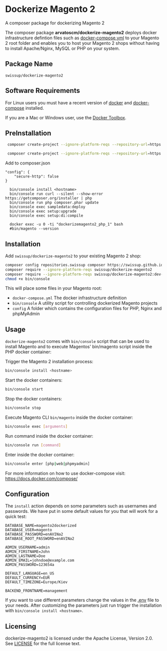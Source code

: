 # Dockerize Magento 2

A composer package for dockerizing Magento 2

The composer package **arvatoscm/dockerize-magento2** deploys docker infrastructure defintion files such as [docker-compose.yml](docker-compose.yml) to your Magento 2 root folder and enables you to host your Magento 2 shops without having to install Apache/Nginx, MySQL or PHP on your system.

## Package Name

`swissup/dockerize-magento2`

## Software Requirements

For Linux users you must have a recent version of [docker](https://github.com/docker/docker/releases) and [docker-compose](https://github.com/docker/compose/releases) installed.

If you are a Mac or Windows user, use the [Docker Toolbox](https://www.docker.com/products/docker-toolbox).

## PreInstallation

```bash
 composer create-project --ignore-platform-reqs --repository-url=https://repo.magento.com/ magento/project-community-edition dockerize-magento2
```

```bash
 composer create-project --ignore-platform-reqs --repository-url=https://repo.magento.com/ magento/project-community-edition=2.2.0 magento2
```

Add to composer.json
```
"config": {
    "secure-http": false
}
```

```
  bin/console install <hostname>
  bin/console run curl --silent --show-error https://getcomposer.org/installer | php
  bin/console run php composer.phar update 
  bin/console exec sampledata:deploy
  bin/console exec setup:upgrade
  bin/console exec setup:di:compile
  
  docker exec -u 0 -ti "dockerizemagento2_php_1" bash
  #bin/magento --version
```

## Installation

Add `swissup/dockerize-magento2` to your existing Magento 2 shop:

```bash
composer config repositories.swissup composer https://swissup.github.io/packages/
composer require --ignore-platform-reqs swissup/dockerize-magento2
composer require --ignore-platform-reqs swissup/dockerize-magento2:dev-develop --prefer-source
chmod +x bin/console
```

This will place some files in your Magento root:

- `docker-compose.yml`
The docker infrastructure definition
- `bin/console`
A utility script for controlling dockerized Magento projects
- `config`
A folder which contains the configuration files for PHP, Nginx and phpMyAdmin


## Usage

`dockerize-magento2` comes with `bin/console` script that can be used to install Magento and to execute Magentos' bin/magento script inside the PHP docker container:

Trigger the Magento 2 installation process:

```bash
bin/console install <hostname>
```

Start the docker containers:

```bash
bin/console start
```

Stop the docker containers:

```bash
bin/console stop
```

Execute Magento CLI `bin/magento` inside the docker container:

```bash
bin/console exec [arguments]
```

Run command inside the docker container:

```bash
bin/console run [command]
```


Enter inside the docker container:

```bash
bin/console enter [php|web|phpmyadmin]
```

For more information on how to use docker-compose visit: https://docs.docker.com/compose/

## Configuration

The `install` action depends on some parameters such as usernames and passwords. We have put in some default values for you that will work for a quick test:

```
DATABASE_NAME=magento2dockerized
DATABASE_USER=magento
DATABASE_PASSWORD=enAVINa2
DATABASE_ROOT_PASSWORD=enAVINa2

ADMIN_USERNAME=admin
ADMIN_FIRSTNAME=John
ADMIN_LASTNAME=Doe
ADMIN_EMAIL=johndoe@example.com
ADMIN_PASSWORD=123654a

DEFAULT_LANGUAGE=en_US
DEFAULT_CURRENCY=EUR
DEFAULT_TIMEZONE=Europe/Kiev

BACKEND_FRONTNAME=management

```

If you want to use different parameters change the values in the [.env](.env) file to your needs.
After customizing the parameters just run trigger the installation with `bin/console install <hostname>`.

## Licensing

dockerize-magento2 is licensed under the Apache License, Version 2.0.
See [LICENSE](LICENSE) for the full license text.
